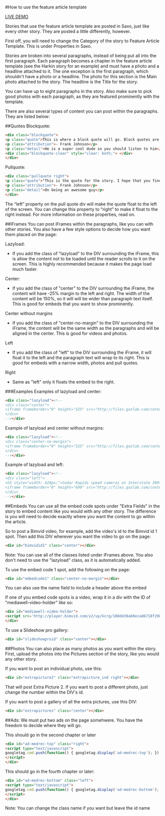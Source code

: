 #How to use the feature article template

[LIVE DEMO](http://thegazette.com/subject/news/the-harkin-legacy-20141130)

Stories that use the feature article template are posted in Saxo, just like every other story. They are posted a little differently, however.

First off, you will need to change the Category of the story to Feature Article Template. This is under Properties in Saxo.

Stories are broken into several paragraphs, instead of being put all into the first paragraph. Each paragraph becomes a chapter in the feature article template (see the Harkin story for an example) and must have a photo and a headline attached to it. The one exception is the first paragraph, which shouldn't have a photo or a headline. The photo for this section is the Main photo attached to the story. The headline is the Title for the story.

You can have up to eight paragraphs in the story. Also make sure to pick good photos with each paragraph, as they are featured prominently with the template.

There are also several types of content you can post within the paragraphs. They are listed below:

##Quotes
Blockquote:
```html
<div class="blockquote">
<p class="quote">This is where a block quote will go. Block quotes are super exciting. You should probably be really pumped to have one on your page.</p>
<p class="attribution">- Frank Johnson</p>
<p class="detail">He is a super cool dude so you should listen to him</p>
<div class="blockquote-clear" style="clear: both;"> </div>
</div>
```

Pullquote:
```html
<div class="pullquote right">
<p class="quote">"This is the quote for the story. I hope that you find it really compelling and fun."</p>
<p class="attribution">- Frank Johnson</p>
<p class="detail">On being an awesome guy</p>
</div>
```

The “left” property on the pull quote div will make the quote float to the left of the screen. You can change this property to “right” to make it float to the right instead. For more information on these properties, read on.

##iFrames
You can post iFrames within the paragraphs, like you can with other stories. You also have a few style options to decide how you want them placed on the page:

Lazyload:
- If you add the class of "lazyload" to the DIV surrounding the iFrame, this is allow the content not to be loaded until the reader scrolls to it on the screen. This is highly recommended because it makes the page load much faster.

Center:
- If you add the class of "center" to the DIV surrounding the iFrame, the content will have -25% margin to the left and right. The width of the content will be 150%, so it will will be wider than paragraph text itself. This is good for embeds that you want to show prominently.

Center without margins
- If you add the class of "center-no-margin" to the DIV surrounding the iFrame, the content will be the same width as the paragraphs and will be aligned in the center. This is good for videos and photos.

Left
- If you add the class of "left" to the DIV surrounding the iFrame, it will float it to the left and the paragraph text will wrap to its right. This is good for embeds with a narrow width, photos and pull quotes.

Right
- Same as "left" only it floats the embed to the right.

###Examples
Examples of lazyload and center:
```html
<div class="lazyload"><!--
<div class="center">
<iframe frameborder="0" height="325" src="http://files.gazlab.com/content-host/jm/poverty-pct-table.html" width="100%">
</div>
--></div>
```

Example of lazyload and center without margins:
```html
<div class="lazyload"><!--
<div class="center-no-margin">
<iframe frameborder="0" height="325" src="http://files.gazlab.com/content-host/jm/poverty-pct-table.html" width="100%"></iframe>
</div>
--></div>
```

Example of lazyload and left:
```html
<div class="lazyload"><!--
<div class="left">
<h3 style="width: 420px;">Cedar Rapids speed cameras on Interstate 380</h3>
<iframe frameborder="0" height="690" src="http://files.gazlab.com/content-host/locatormaps/map-i380-cameras.html" width="420"></iframe>
</div>
--></div>
```

##Embeds
You can use all the embed code spots under "Extra Fields" in the story to embed content like you would with any other story. The difference is you will need to decide exactly where you want the content to go within the article.

So to post a Bimvid video, for example, add the video's id to the Bimvid id 1 spot. Then add this DIV wherever you want the video to go on the page:
```html
<div id="bimvidid1" class="center"></div>
```

Note: You can use all of the classes listed under iFrames above. You also don't need to use the "lazyload" class, as it is automatically added.

To use the embed code 1 spot, add the following on the page:
```html
<div id="embedcode1" class="center-no-margin"></div>
```

You can also use the name field to include a header above the embed

If one of you  embed code spots is a video, wrap it in a div with the ID of "mediawell-video-holder" like so:
```html
<div id="mediawell-video-holder">
<script src='http://player.bimvid.com/v2/vp/kcrg/108d438a60eca86718f298c7aaf78738fc2b95ec'></script>
</div>
```

To use a Slideshow pro gallery:
```html
<div id="slideshowproid" class="center"></div>
```

##Photos
You can also place as many photos as you want within the story. First, upload the photos into the Pictures section of the story, like you would any other story.

If you want to post an individual photo, use this:
```html
<div id="extrapicture2" class="extrapicture_ind right"></div>
```

That will post Extra Picture 2. If you want to post a different photo, just change the number within the DIV's id.

If you want to post a gallery of all the extra pictures, use this DIV:
```html
<div id="extrapictures" class="center"></div>
```

##Ads:
We must put two ads on the page somehwere. You have the freedom to decide where they will go. 

This should go in the second chapter or later
```html
<div id="ad-medrec-top" class="right">
<script type="text/javascript">
googletag.cmd.push(function() { googletag.display('ad-medrec-top'); });
</script>
</div>
```
This should go in the fourth chapter or later:
```html
<div id="ad-medrec-bottom" class="left">
<script type="text/javascript">
googletag.cmd.push(function() { googletag.display('ad-medrec-bottom'); });
</script>
</div>
```
Note: You can change the class name if you want but leave the id name